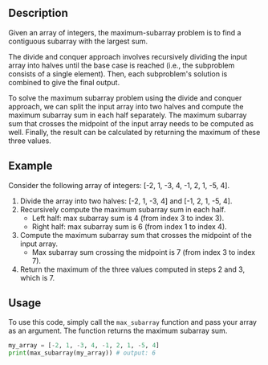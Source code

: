 ## Description
Given an array of integers, the maximum-subarray problem is to find a contiguous subarray with the largest sum.

The divide and conquer approach involves recursively dividing the input array into halves until the base case is reached (i.e., the subproblem consists of a single element). Then, each subproblem's solution is combined to give the final output. 

To solve the maximum subarray problem using the divide and conquer approach, we can split the input array into two halves and compute the maximum subarray sum in each half separately. The maximum subarray sum that crosses the midpoint of the input array needs to be computed as well. Finally, the result can be calculated by returning the maximum of these three values.

## Example
Consider the following array of integers: [-2, 1, -3, 4, -1, 2, 1, -5, 4].

1. Divide the array into two halves: [-2, 1, -3, 4] and [-1, 2, 1, -5, 4].
2. Recursively compute the maximum subarray sum in each half.
    - Left half: max subarray sum is 4 (from index 3 to index 3).
    - Right half: max subarray sum is 6 (from index 1 to index 4).
3. Compute the maximum subarray sum that crosses the midpoint of the input array.
    - Max subarray sum crossing the midpoint is 7 (from index 3 to index 7).
4. Return the maximum of the three values computed in steps 2 and 3, which is 7.

## Usage
To use this code, simply call the `max_subarray` function and pass your array as an argument. The function returns the maximum subarray sum.

```python
my_array = [-2, 1, -3, 4, -1, 2, 1, -5, 4]
print(max_subarray(my_array)) # output: 6
```
